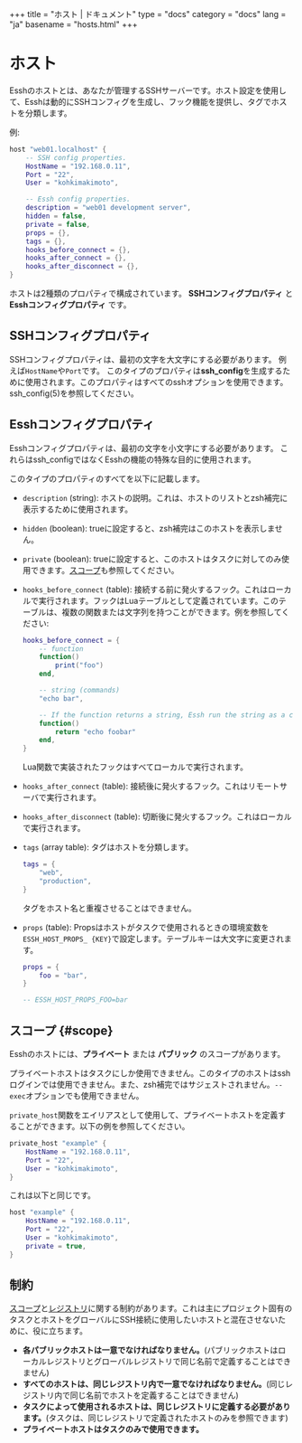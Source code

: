 +++
title = "ホスト | ドキュメント"
type = "docs"
category = "docs"
lang = "ja"
basename = "hosts.html"
+++

# ホスト

Esshのホストとは、あなたが管理するSSHサーバーです。ホスト設定を使用して、Esshは動的にSSHコンフィグを生成し、フック機能を提供し、タグでホストを分類します。

例:

~~~lua
host "web01.localhost" {
    -- SSH config properties.
    HostName = "192.168.0.11",
    Port = "22",
    User = "kohkimakimoto",

    -- Essh config properties.
    description = "web01 development server",
    hidden = false,
    private = false,
    props = {},
    tags = {},
    hooks_before_connect = {},
    hooks_after_connect = {},
    hooks_after_disconnect = {},
}
~~~

ホストは2種類のプロパティで構成されています。 **SSHコンフィグプロパティ** と **Esshコンフィグプロパティ** です。

## SSHコンフィグプロパティ

SSHコンフィグプロパティは、最初の文字を大文字にする必要があります。
例えば​​`HostName`や`Port`です。 このタイプのプロパティは**ssh_config**を生成するために使用されます。このプロパティはすべてのsshオプションを使用できます。ssh_config(5)を参照してください。

## Esshコンフィグプロパティ

Esshコンフィグプロパティは、最初の文字を小文字にする必要があります。
これらはssh_configではなくEsshの機能の特殊な目的に使用されます。

このタイプのプロパティのすべてを以下に記載します。

* `description` (string): ホストの説明。これは、ホストのリストとzsh補完に表示するために使用されます。

* `hidden` (boolean): trueに設定すると、zsh補完はこのホストを表示しません。

* `private` (boolean): trueに設定すると、このホストはタスクに対してのみ使用できます。[スコープ](#scope)も参照してください。

* `hooks_before_connect` (table): 接続する前に発火するフック。これはローカルで実行されます。フックはLuaテーブルとして定義されています。このテーブルは、複数の関数または文字列を持つことができます。例を参照してください:

    ~~~lua
    hooks_before_connect = {
        -- function
        function()
            print("foo")
        end,

        -- string (commands)
        "echo bar",

        -- If the function returns a string, Essh run the string as a command.
        function()
            return "echo foobar"
        end,
    }
    ~~~

    Lua関数で実装されたフックはすべてローカルで実行されます。

* `hooks_after_connect` (table): 接続後に発火するフック。これはリモートサーバで実行されます。

* `hooks_after_disconnect` (table): 切断後に発火するフック。これはローカルで実行されます。

* `tags` (array table): タグはホストを分類します。

    ~~~lua
    tags = {
        "web",
        "production",
    }
    ~~~

    タグをホスト名と重複させることはできません。

* `props` (table): Propsはホストがタスクで使用されるときの環境変数を`ESSH_HOST_PROPS_ {KEY}`で設定します。テーブルキーは大文字に変更されます。

    ~~~lua
    props = {
        foo = "bar",
    }

    -- ESSH_HOST_PROPS_FOO=bar
    ~~~

## スコープ {#scope}

Esshのホストには、**プライベート** または **パブリック** のスコープがあります。

プライベートホストはタスクにしか使用できません。このタイプのホストはsshログインでは使用できません。また、zsh補完ではサジェストされません。`--exec`オプションでも使用できません。

`private_host`関数をエイリアスとして使用して、プライベートホストを定義することができます。以下の例を参照してください。

~~~lua
private_host "example" {
    HostName = "192.168.0.11",
    Port = "22",
    User = "kohkimakimoto",
}
~~~

これは以下と同じです。

~~~lua
host "example" {
    HostName = "192.168.0.11",
    Port = "22",
    User = "kohkimakimoto",
    private = true,
}
~~~

## 制約

[スコープ](#scope)と[レジストリ](configuration-files.html#registries)に関する制約があります。これは主にプロジェクト固有のタスクとホストをグローバルにSSH接続に使用したいホストと混在させないために、役に立ちます。

* **各パブリックホストは一意でなければなりません。**(パブリックホストはローカルレジストリとグローバルレジストリで同じ名前で定義することはできません)
* **すべてのホストは、同じレジストリ内で一意でなければなりません。**(同じレジストリ内で同じ名前でホストを定義することはできません)
* **タスクによって使用されるホストは、同じレジストリに定義する必要があります。**(タスクは、同じレジストリで定義されたホストのみを参照できます)
* **プライベートホストはタスクのみで使用できます。**
